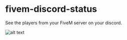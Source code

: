 # fivem-discord-status
See the players from your FiveM server on your discord.

![alt text](https://media.discordapp.net/attachments/832429752743755779/880168952188252210/unknown.png)
